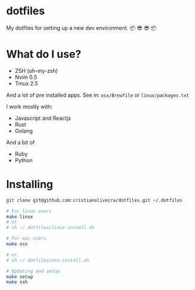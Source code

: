 # dotfiles
My dotfiles for setting up a new dev environment. :package: :sunglasses: :sunglasses: :package:

# What do I use?

  - ZSH (oh-my-zsh)
  - Nvim 0.5
  - Tmux 2.5

  And a lot of pre installed apps. See in: `osx/Brewfile` or `linux/packages.txt`

  I work mostly with:

  - Javascript and Reactjs
  - Rust
  - Golang

  And a bit of

  - Ruby
  - Python

# Installing

```bash
git clone git@github.com:cristianoliveira/dotfiles.git ~/.dotfiles

# For linux users
make linux
# or
# sh ~/.dotfiles/linux-install.sh

# For mac users
make osx

# or
# sh ~/.dotfiles/osx-install.sh

# Updating and setup
make setup
make ssh
```
